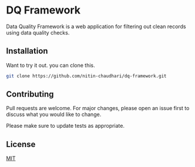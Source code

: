 # DQ Framework

Data Quality Framework is a web application for filtering out clean records using data quality checks.

## Installation

Want to try it out. you can clone this.

```bash
git clone https://github.com/nitin-chaudhari/dq-framework.git
```

## Contributing

Pull requests are welcome. For major changes, please open an issue first
to discuss what you would like to change.

Please make sure to update tests as appropriate.

## License

[MIT](https://choosealicense.com/licenses/mit/)